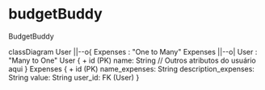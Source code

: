 # budgetBuddy
BudgetBuddy


classDiagram
    User ||--o{ Expenses : "One to Many"
    Expenses ||--o| User : "Many to One"
    User {
        + id (PK)
        name: String
        // Outros atributos do usuário aqui
    }
    Expenses {
        + id (PK)
        name_expenses: String
        description_expenses: String
        value: String
        user_id: FK (User)
    }

